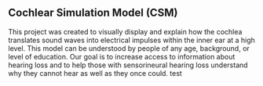 ## Cochlear Simulation Model (CSM)

This project was created to visually display and explain how the cochlea translates sound waves into electrical impulses within the inner ear at a high level. This model can be understood by people of any age, background, or level of education. Our goal is to increase access to information about hearing loss and to help those with sensorineural hearing loss understand why they cannot hear as well as they once could.
test
